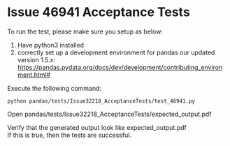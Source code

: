 # Issue 46941 Acceptance Tests


To run the test, please make sure you setup as below:
1. Have python3 installed
2. correctly set up a development environment for pandas our updated version 1.5.x: https://pandas.pydata.org/docs/dev/development/contributing_environment.html#

Execute the following command:
```
python pandas/tests/Issue32218_AcceptanceTests/test_46941.py
```

Open pandas/tests/Issue32218_AcceptanceTests/expected_output.pdf

Verify that the generated output look like expected_output.pdf    
If this is true, then the tests are successful.